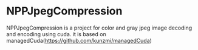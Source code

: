 # NPPJpegCompression
NPPJpegCompression is a project for color and gray jpeg image decoding and encoding using cuda. it is based on managedCuda(https://github.com/kunzmi/managedCuda)
